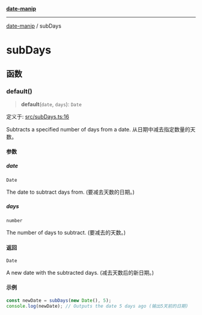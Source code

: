 [**date-manip**](index.md)

***

[date-manip](modules.md) / subDays

# subDays

## 函数

### default()

> **default**(`date`, `days`): `Date`

定义于: [src/subDays.ts:16](https://github.com/fengxinming/date-manip/blob/74162e61fff73f0ace27e57ce0b5395775c035f2/src/subDays.ts#L16)

Subtracts a specified number of days from a date.
从日期中减去指定数量的天数。

#### 参数

##### date

`Date`

The date to subtract days from. (要减去天数的日期。)

##### days

`number`

The number of days to subtract. (要减去的天数。)

#### 返回

`Date`

A new date with the subtracted days. (减去天数后的新日期。)

#### 示例

```ts
const newDate = subDays(new Date(), 5);
console.log(newDate); // Outputs the date 5 days ago (输出5天前的日期)
```
